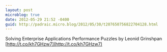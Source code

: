 ```yaml
---
layout: post
microblog: true
date: 2012-05-29 21:52 -0400
guid: http://padraic.micro.blog/2012/05/30/t207650756822704128.html
---
```

Solving Enterprise Applications Performance Puzzles by Leonid Grinshpan [http://t.co/kh7GHzw7](http://t.co/kh7GHzw7)
